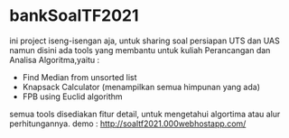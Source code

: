 # bankSoalTF2021
ini project iseng-isengan aja, untuk sharing soal persiapan UTS dan UAS
namun disini ada tools yang membantu untuk kuliah
Perancangan dan Analisa Algoritma,yaitu : 
- Find Median from unsorted list 
- Knapsack Calculator (menampilkan semua himpunan yang ada) 
- FPB using Euclid algorithm

semua tools disediakan fitur detail, untuk mengetahui algortima atau alur perhitungannya.
demo : 
http://soaltf2021.000webhostapp.com/
